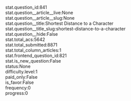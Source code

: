 stat.question_id:841  
stat.question__article__live:None  
stat.question__article__slug:None  
stat.question__title:Shortest Distance to a Character  
stat.question__title_slug:shortest-distance-to-a-character  
stat.question__hide:False  
stat.total_acs:5642  
stat.total_submitted:8871  
stat.total_column_articles:1  
stat.frontend_question_id:821  
stat.is_new_question:False  
status:None  
difficulty.level:1  
paid_only:False  
is_favor:False  
frequency:0  
progress:0  
